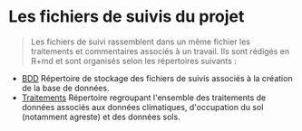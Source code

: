# Les fichiers de suivis du projet

> Les fichiers de suivi rassemblent dans un même fichier les traitements et commentaires associés à un travail. Ils sont rédigés en R+md et sont organisés selon les répertoires suivants :

* [BDD](https://github.com/Rosalien/GISEDSol/tree/master/Fichiers_suivis/BDD) Répertoire de stockage des fichiers de suivis associés à la création de la base de données.
* [Traitements](https://github.com/Rosalien/GISEDSol/tree/master/Fichiers_suivis/Traitements) Répertoire regroupant l'ensemble des traitements de données associés aux données climatiques, d'occupation du sol (notamment agreste) et des données sols.

